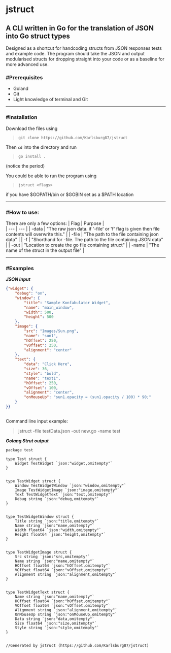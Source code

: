 # jstruct
## A CLI written in Go for the translation of JSON into Go struct types

Designed as a shortcut for handcoding structs from JSON responses tests and example code. 
The program should take the JSON and output modularised structs for dropping straight into your code or as a baseline for more advanced use.

### #Prerequisites
- Goland
- Git
- Light knowledge of terminal and Git

---
### #Installation 
Download the files using 
>`git clone https://github.com/Karlsburg87/jstruct`

Then `cd` into the directory and run 
>`go install .`

(notice the period)

You could be able to run the program using 
>`jstruct <flags>` 

if you have $GOPATH/bin or $GOBIN set as a $PATH location

---
### #How to use:
There are only a few options:
| Flag | Purpose |	
| --- | --- |
| -data | "The raw json data. if '-file' or 'f' flag is given then file contents will overwrite this." |
| -file | "The path to the file containing json data" |
| -f | "Shorthand for -file. The path to the file containing JSON data" |
| -out | "Location to create the go file containing struct" |
| -name | "The name of the struct in the output file" |
  
  
---
### #Examples

__*JSON input*__
```json
{"widget": {
    "debug": "on",
    "window": {
        "title": "Sample Konfabulator Widget",
        "name": "main_window",
        "width": 500,
        "height": 500
    },
    "image": { 
        "src": "Images/Sun.png",
        "name": "sun1",
        "hOffset": 250,
        "vOffset": 250,
        "alignment": "center"
    },
    "text": {
        "data": "Click Here",
        "size": 36,
        "style": "bold",
        "name": "text1",
        "hOffset": 250,
        "vOffset": 100,
        "alignment": "center",
        "onMouseUp": "sun1.opacity = (sun1.opacity / 100) * 90;"
    }
}} 
 
```
Command line input example:
>jstruct -file testData.json -out new.go -name test

__*Golang Strut output*__
```golang
package test 

type Test struct {
	Widget TestWidget `json:"widget,omitempty"`
}
 

type TestWidget struct {
	Window TestWidgetWindow `json:"window,omitempty"`
	Image TestWidgetImage `json:"image,omitempty"`
	Text TestWidgetText `json:"text,omitempty"`
	Debug string `json:"debug,omitempty"`
}
 

type TestWidgetWindow struct {
	Title string `json:"title,omitempty"`
	Name string `json:"name,omitempty"`
	Width float64 `json:"width,omitempty"`
	Height float64 `json:"height,omitempty"`
}
 

type TestWidgetImage struct {
	Src string `json:"src,omitempty"`
	Name string `json:"name,omitempty"`
	HOffset float64 `json:"hOffset,omitempty"`
	VOffset float64 `json:"vOffset,omitempty"`
	Alignment string `json:"alignment,omitempty"`
}
 

type TestWidgetText struct {
	Name string `json:"name,omitempty"`
	HOffset float64 `json:"hOffset,omitempty"`
	VOffset float64 `json:"vOffset,omitempty"`
	Alignment string `json:"alignment,omitempty"`
	OnMouseUp string `json:"onMouseUp,omitempty"`
	Data string `json:"data,omitempty"`
	Size float64 `json:"size,omitempty"`
	Style string `json:"style,omitempty"`
}


//Generated by jstruct (https://github.com/Karlsburg87/jstruct)

```